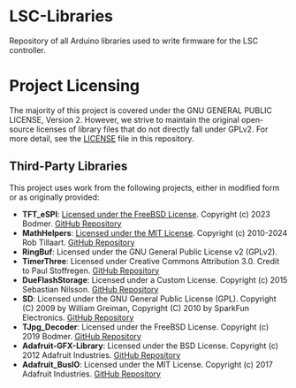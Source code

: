 # LSC-Libraries
Repository of all Arduino libraries used to write firmware for the LSC controller.

# Project Licensing

The majority of this project is covered under the GNU GENERAL PUBLIC LICENSE, Version 2. However, we strive to maintain the original open-source licenses of library files that do not directly fall under GPLv2. For more detail, see the [LICENSE](./LICENSE) file in this repository.

## Third-Party Libraries

This project uses work from the following projects, either in modified form or as originally provided:

- **TFT_eSPI**: [Licensed under the FreeBSD License](./TFT_eSPI/license.txt). Copyright (c) 2023 Bodmer. [GitHub Repository](https://github.com/Bodmer/TFT_eSPI)
- **MathHelpers**: [Licensed under the MIT License](./MathHelpers/license.txt). Copyright (c) 2010-2024 Rob Tillaart. [GitHub Repository](https://github.com/RobTillaart/Arduino)
- **RingBuf**: Licensed under the GNU General Public License v2 (GPLv2).
- **TimerThree**: Licensed under Creative Commons Attribution 3.0. Credit to Paul Stoffregen. [GitHub Repository](https://github.com/PaulStoffregen/TimerThree)
- **DueFlashStorage**: Licensed under a Custom License. Copyright (c) 2015 Sebastian Nilsson. [GitHub Repository](https://github.com/sebnil/DueFlashStorage)
- **SD**: Licensed under the GNU General Public License (GPL). Copyright (C) 2009 by William Greiman, Copyright (C) 2010 by SparkFun Electronics. [GitHub Repository](https://github.com/arduino-libraries/SD)
- **TJpg_Decoder**: Licensed under the FreeBSD License. Copyright (c) 2019 Bodmer. [GitHub Repository](https://github.com/Bodmer/TJpg_Decoder)
- **Adafruit-GFX-Library**: Licensed under the BSD License. Copyright (c) 2012 Adafruit Industries. [GitHub Repository](https://github.com/adafruit/Adafruit-GFX-Library)
- **Adafruit_BusIO**: Licensed under the MIT License. Copyright (c) 2017 Adafruit Industries. [GitHub Repository](https://github.com/adafruit/Adafruit_BusIO)



